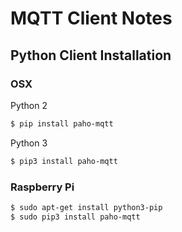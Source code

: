 # MQTT Client Notes

## Python Client Installation

### OSX

Python 2
```bash
$ pip install paho-mqtt
```

Python 3
```bash
$ pip3 install paho-mqtt
```

### Raspberry Pi

```bash
$ sudo apt-get install python3-pip
$ sudo pip3 install paho-mqtt
```
